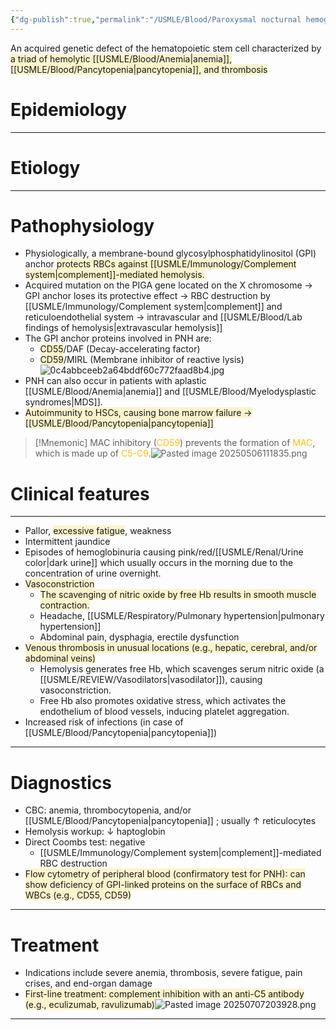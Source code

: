 ```yaml
---
{"dg-publish":true,"permalink":"/USMLE/Blood/Paroxysmal nocturnal hemoglobinuria/","tags":["t2"]}
---
```


An acquired genetic defect of the hematopoietic stem cell characterized by <span style="background:rgba(240, 200, 0, 0.2)">a triad of hemolytic [[USMLE/Blood/Anemia\|anemia]], [[USMLE/Blood/Pancytopenia\|pancytopenia]], and thrombosis</span>
# Epidemiology


---
# Etiology


---
# Pathophysiology
- Physiologically, a membrane-bound glycosylphosphatidylinositol (GPI) anchor <span style="background:rgba(240, 200, 0, 0.2)">protects RBCs against [[USMLE/Immunology/Complement system\|complement]]-mediated hemolysis.</span>
- Acquired mutation on the PIGA gene located on the X chromosome → GPI anchor loses its protective effect → RBC destruction by [[USMLE/Immunology/Complement system\|complement]] and reticuloendothelial system → intravascular and [[USMLE/Blood/Lab findings of hemolysis\|extravascular hemolysis]]
- The GPI anchor proteins involved in PNH are:
	- <span style="background:rgba(240, 200, 0, 0.2)">CD55</span>/DAF (Decay-accelerating factor)
	- <span style="background:rgba(240, 200, 0, 0.2)">CD59</span>/MIRL (Membrane inhibitor of reactive lysis)![0c4abbceeb2a64bddf60c772faad8b4.jpg](/img/user/appendix/0c4abbceeb2a64bddf60c772faad8b4.jpg)
- PNH can also occur in patients with aplastic [[USMLE/Blood/Anemia\|anemia]] and [[USMLE/Blood/Myelodysplastic syndromes\|MDS]].
- <span style="background:rgba(240, 200, 0, 0.2)">Autoimmunity to HSCs, causing bone marrow failure → [[USMLE/Blood/Pancytopenia\|pancytopenia]]</span>

>[!Mnemonic] 
>MAC inhibitory (<font color="#ffc000">CD59</font>) prevents the formation of <font color="#ffc000">MAC</font>, which is made up of <font color="#ffc000">C5-C9</font>.![Pasted image 20250506111835.png](/img/user/appendix/Pasted%20image%2020250506111835.png)

# Clinical features
---
- Pallor, <span style="background:rgba(240, 200, 0, 0.2)">excessive fatigue</span>, weakness
- Intermittent jaundice
- Episodes of hemoglobinuria causing pink/red/[[USMLE/Renal/Urine color\|dark urine]] which usually occurs in the morning due to the concentration of urine overnight.
- <span style="background:rgba(240, 200, 0, 0.2)">Vasoconstriction</span>
	- <span style="background:rgba(240, 200, 0, 0.2)">The scavenging of nitric oxide by free Hb results in smooth muscle contraction.</span>
	- Headache, [[USMLE/Respiratory/Pulmonary hypertension\|pulmonary hypertension]]
	- Abdominal pain, dysphagia, erectile dysfunction
- <span style="background:rgba(240, 200, 0, 0.2)">Venous thrombosis in unusual locations (e.g., hepatic, cerebral, and/or abdominal veins)</span>
	- Hemolysis generates free Hb, which scavenges serum nitric oxide (a [[USMLE/REVIEW/Vasodilators\|vasodilator]]), causing vasoconstriction.
	- Free Hb also promotes oxidative stress, which activates the endothelium of blood vessels, inducing platelet aggregation.
- Increased risk of infections (in case of [[USMLE/Blood/Pancytopenia\|pancytopenia]])

---
# Diagnostics
- CBC: anemia, thrombocytopenia, and/or [[USMLE/Blood/Pancytopenia\|pancytopenia]] ; usually ↑ reticulocytes
- Hemolysis workup: ↓ haptoglobin
- Direct Coombs test: negative  
	- [[USMLE/Immunology/Complement system\|complement]]-mediated RBC destruction
- <span style="background:rgba(240, 200, 0, 0.2)">Flow cytometry of peripheral blood (confirmatory test for PNH): can show deficiency of GPI-linked proteins on the surface of RBCs and WBCs (e.g., CD55, CD59) </span>

---
# Treatment
- Indications include severe anemia, thrombosis, severe fatigue, pain crises, and end-organ damage
- <span style="background:rgba(240, 200, 0, 0.2)">First-line treatment: complement inhibition with an anti-C5 antibody (e.g., eculizumab, ravulizumab)</span>![Pasted image 20250707203928.png](/img/user/appendix/Pasted%20image%2020250707203928.png)

---
